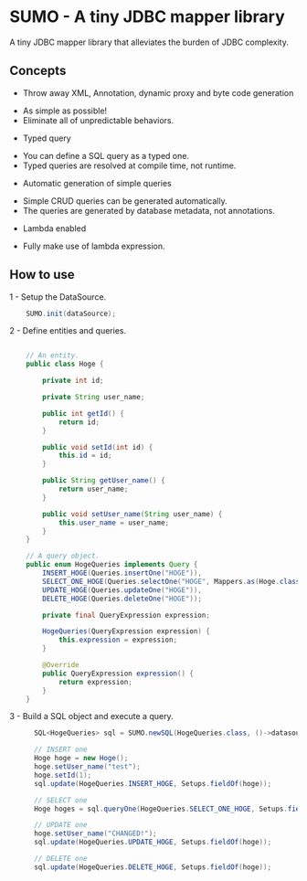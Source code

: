 # SUMO - A tiny JDBC mapper library

A tiny JDBC mapper library that alleviates the burden of JDBC complexity.

## Concepts

* Throw away XML, Annotation, dynamic proxy and byte code generation
 - As simple as possible!
 - Eliminate all of unpredictable behaviors.
* Typed query
 - You can define a SQL query as a typed one.
 - Typed queries are resolved at compile time, not runtime.
* Automatic generation of simple queries
 - Simple CRUD queries can be generated automatically.
 - The queries are generated by database metadata, not annotations.
* Lambda enabled
 - Fully make use of lambda expression.

## How to use

1 - Setup the DataSource.

``` java
    SUMO.init(dataSource);
```

2 -  Define entities and queries.

``` java

    // An entity.
    public class Hoge {

        private int id;

        private String user_name;

        public int getId() {
            return id;
        }

        public void setId(int id) {
            this.id = id;
        }

        public String getUser_name() {
            return user_name;
        }

        public void setUser_name(String user_name) {
            this.user_name = user_name;
        }
    }

    // A query object.
    public enum HogeQueries implements Query {
        INSERT_HOGE(Queries.insertOne("HOGE")),
        SELECT_ONE_HOGE(Queries.selectOne("HOGE", Mappers.as(Hoge.class))),
        UPDATE_HOGE(Queries.updateOne("HOGE")),
        DELETE_HOGE(Queries.deleteOne("HOGE"));

        private final QueryExpression expression;

        HogeQueries(QueryExpression expression) {
            this.expression = expression;
        }

        @Override
        public QueryExpression expression() {
            return expression;
        }
    }
```

3 - Build a SQL object and execute a query.

``` java
      SQL<HogeQueries> sql = SUMO.newSQL(HogeQueries.class, ()->datasource.getConnection());

      // INSERT one
      Hoge hoge = new Hoge();
      hoge.setUser_name("test");
      hoge.setId(1);
      sql.update(HogeQueries.INSERT_HOGE, Setups.fieldOf(hoge));

      // SELECT one
      Hoge hoges = sql.queryOne(HogeQueries.SELECT_ONE_HOGE, Setups.fieldOf(hoge));

      // UPDATE one
      hoge.setUser_name("CHANGED!");
      sql.update(HogeQueries.UPDATE_HOGE, Setups.fieldOf(hoge));

      // DELETE one
      sql.update(HogeQueries.DELETE_HOGE, Setups.fieldOf(hoge));
```
